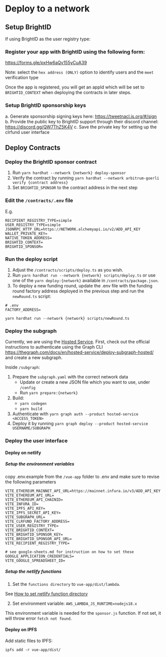 # Deploy to a network

## Setup BrightID
If using BrightID as the user registry type:

### Register your app with BrightID using the following form:

https://forms.gle/pxHw6aQy155yCuA39

Note: select the `hex address (ONLY)` option to identify users and the `meet` verification type

Once the app is registered, you will get an appId which will be set to `BRIGHTID_CONTEXT` when deploying the contracts in later steps.

### Setup BrightID sponsorship keys
a. Generate sponsorship signing keys here: https://tweetnacl.js.org/#/sign
b. Provide the public key to BrightID support through their discord channel: https://discord.gg/QW7ThZ5K4V
c. Save the private key for setting up the clrfund user interface


## Deploy Contracts

### Deploy the BrightID sponsor contract

1. Run `yarn hardhat --network {network} deploy-sponsor`
2. Verify the contract by running `yarn hardhat --network arbitrum-goerli verify {contract address}`
3. Set `BRIGHTID_SPONSOR` to the contract address in the next step

### Edit the `/contracts/.env` file

E.g.

```
RECIPIENT_REGISTRY_TYPE=simple
USER_REGISTRY_TYPE=simple
JSONRPC_HTTP_URL=https://NETWORK.alchemyapi.io/v2/ADD_API_KEY
WALLET_PRIVATE_KEY=
NATIVE_TOKEN_ADDRESS=
BRIGHTID_CONTEXT=
BRIGHTID_SPONSOR=
```

### Run the deploy script

1. Adjust the `/contracts/scripts/deploy.ts` as you wish.
2. Run `yarn hardhat run --network {network} scripts/deploy.ts` or use one of the `yarn deploy:{network}` available in `/contracts/package.json`.
3. To deploy a new funding round, update the .env file with the funding round factory address deployed in the previous step and run the `newRound.ts` script:

```
# .env
FACTORY_ADDRESS=
```

```
yarn hardhat run --network {network} scripts/newRound.ts
```

### Deploy the subgraph

Currently, we are using the [Hosted Service](https://thegraph.com/docs/en/hosted-service/what-is-hosted-service/). First, check out the official instructions to authenticate using the Graph CLI https://thegraph.com/docs/en/hosted-service/deploy-subgraph-hosted/ and create a new subgraph.

Inside `/subgraph`:

1. Prepare the `subgraph.yaml` with the correct network data
   - Update or create a new JSON file which you want to use, under `/config`
   - Run `yarn prepare:{network}`
2. Build:
   - `yarn codegen`
   - `yarn build`
3. Authenticate with `yarn graph auth --product hosted-service <ACCESS_TOKEN>`
4. Deploy it by running `yarn graph deploy --product hosted-service USERNAME/SUBGRAPH`


### Deploy the user interface

#### Deploy on netlify

##### Setup the environment variables

copy .env.example from the `/vue-app` folder to .env and make sure to revise the following parameters

```
VITE_ETHEREUM_MAINNET_API_URL=https://mainnet.infura.io/v3/ADD_API_KEY
VITE_ETHEREUM_API_URL=
VITE_ETHEREUM_API_CHAINID=
VITE_INFURA_ID=
VITE_IPFS_API_KEY=
VITE_IPFS_SECRET_API_KEY=
VITE_SUBGRAPH_URL=
VITE_CLRFUND_FACTORY_ADDRESS=
VITE_USER_REGISTRY_TYPE=
VITE_BRIGHTID_CONTEXT=
VITE_BRIGHTID_SPONSOR_KEY=
VITE_BRIGHTID_SPONSOR_API_URL=
VITE_RECIPIENT_REGISTRY_TYPE=

# see google-sheets.md for instruction on how to set these
GOOGLE_APPLICATION_CREDENTIALS=
VITE_GOOGLE_SPREADSHEET_ID=

```

##### Setup the netlify functions

1. Set the `functions directory` to `vue-app/dist/lambda`.

See [How to set netlify function directory](https://docs.netlify.com/functions/optional-configuration/?fn-language=ts)

2. Set environment variable: `AWS_LAMBDA_JS_RUNTIME=nodejs18.x`

This environment variable is needed for the `sponsor.js` function. If not set, it will throw error `fetch not found`.


#### Deploy on IPFS

Add static files to IPFS:

```
ipfs add -r vue-app/dist/
```

